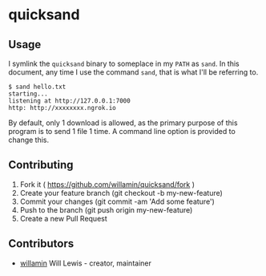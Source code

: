 # quicksand

## Usage

I symlink the `quicksand` binary to someplace in my `PATH` as `sand`. In this document, any time I use the command `sand`, that is what I'll be referring to.

```sh-session
$ sand hello.txt
starting...
listening at http://127.0.0.1:7000
http: http://xxxxxxxx.ngrok.io
```

By default, only 1 download is allowed, as the primary purpose of this program is to send 1 file 1 time. A command line option is provided to change this.

## Contributing

1. Fork it ( https://github.com/willamin/quicksand/fork )
2. Create your feature branch (git checkout -b my-new-feature)
3. Commit your changes (git commit -am 'Add some feature')
4. Push to the branch (git push origin my-new-feature)
5. Create a new Pull Request

## Contributors

- [willamin](https://github.com/willamin) Will Lewis - creator, maintainer
